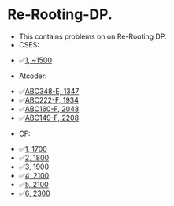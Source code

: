 # Re-Rooting-DP.

* This contains problems on on Re-Rooting DP.
* CSES:
- ✅[1, ~1500](https://cses.fi/problemset/task/1133/)

* Atcoder:
- ✅[ABC348-E, 1347](https://atcoder.jp/contests/abc348/tasks/abc348_e)
- ✅[ABC222-F, 1934](https://atcoder.jp/contests/abc222/tasks/abc222_f)
- ✅[ABC160-F, 2048](https://atcoder.jp/contests/abc160/tasks/abc160_f)
- ✅[ABC149-F, 2208](https://atcoder.jp/contests/abc149/tasks/abc149_f)

* CF:
- ✅[1, 1700](https://codeforces.com/contest/219/problem/D)
- ✅[2, 1800](https://codeforces.com/contest/1324/problem/F)
- ✅[3, 1900](https://codeforces.com/contest/1092/problem/F)
- ✅[4, 2100](https://codeforces.com/contest/766/problem/E)
- ✅[5, 2100](https://codeforces.com/contest/1187/problem/E)
- ✅[6, 2300](https://codeforces.com/contest/960/problem/E)